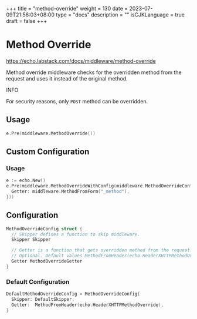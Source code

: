 +++
title = "method-override"
weight = 130
date = 2023-07-09T21:56:03+08:00
type = "docs"
description = ""
isCJKLanguage = true
draft = false
+++

# Method Override

https://echo.labstack.com/docs/middleware/method-override

Method override middleware checks for the overridden method from the request and uses it instead of the original method.

INFO

For security reasons, only `POST` method can be overridden.

## Usage

```go
e.Pre(middleware.MethodOverride())
```



## Custom Configuration

### Usage

```go
e := echo.New()
e.Pre(middleware.MethodOverrideWithConfig(middleware.MethodOverrideConfig{
  Getter: middleware.MethodFromForm("_method"),
}))
```



## Configuration

```go
MethodOverrideConfig struct {
  // Skipper defines a function to skip middleware.
  Skipper Skipper

  // Getter is a function that gets overridden method from the request.
  // Optional. Default values MethodFromHeader(echo.HeaderXHTTPMethodOverride).
  Getter MethodOverrideGetter
}
```



### Default Configuration

```go
DefaultMethodOverrideConfig = MethodOverrideConfig{
  Skipper: DefaultSkipper,
  Getter:  MethodFromHeader(echo.HeaderXHTTPMethodOverride),
}
```
